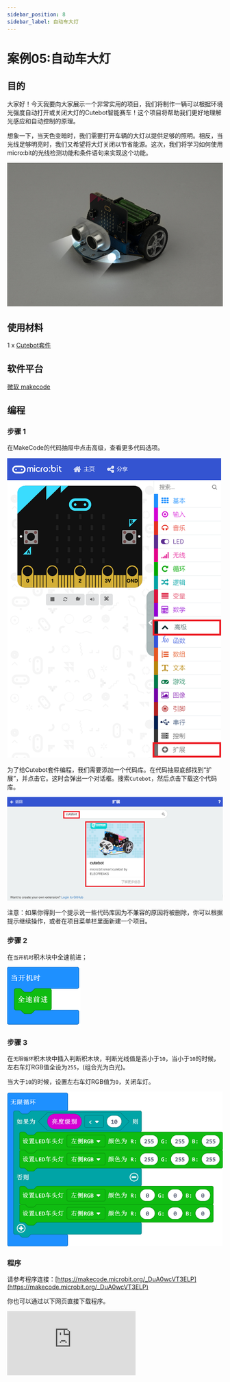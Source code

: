 ```yaml
---
sidebar_position: 8
sidebar_label: 自动车大灯
---
```


# 案例05:自动车大灯

## 目的

大家好！今天我要向大家展示一个非常实用的项目，我们将制作一辆可以根据环境光强度自动打开或关闭大灯的Cutebot智能赛车！这个项目将帮助我们更好地理解光感应和自动控制的原理。

想象一下，当天色变暗时，我们需要打开车辆的大灯以提供足够的照明。相反，当光线足够明亮时，我们又希望将大灯关闭以节省能源。这次，我们将学习如何使用micro:bit的光线检测功能和条件语句来实现这个功能。

![](./images/cutebot-case-05-01.png)

## 使用材料

1 x [Cutebot套件](https://item.taobao.com/item.htm?spm=a1z10.3-c-s.w4002-18602834180.23.78b86655ZP5Yg8&id=598365555295)

## 软件平台

[微软 makecode](https://makecode.microbit.org/#)

## 编程

### 步骤 1
在MakeCode的代码抽屉中点击高级，查看更多代码选项。

![](./images/cutebot-pk-1.png)

为了给Cutebot套件编程，我们需要添加一个代码库。在代码抽屉底部找到“扩展”，并点击它。这时会弹出一个对话框。搜索`Cutebot`，然后点击下载这个代码库。

![](./images/cutebot-pk-11.png)

注意：如果你得到一个提示说一些代码库因为不兼容的原因将被删除，你可以根据提示继续操作，或者在项目菜单栏里面新建一个项目。

### 步骤 2

在`当开机时`积木块中全速前进；

![](./images/case_05_01.png)

### 步骤 3

在`无限循环`积木块中插入判断积木块，判断光线值是否小于`10`，当小于`10`的时候，左右车灯RGB值全设为`255`，(组合光为白光)。

当大于`10`的时候，设置左右车灯RGB值为`0`，关闭车灯。

![](./images/case_05_02.png)


### 程序

请参考程序连接：[https://makecode.microbit.org/_DuA0wcVT3ELP](https://makecode.microbit.org/_DuA0wcVT3ELP)

你也可以通过以下网页直接下载程序。

<div
    style={{
        position: 'relative',
        paddingBottom: '60%',
        overflow: 'hidden',
    }}
>
    <iframe
        src="https://makecode.microbit.org/_DuA0wcVT3ELP"
        frameborder="0"
        sandbox="allow-popups allow-forms allow-scripts allow-same-origin"
        style={{
            position: 'absolute',
            width: '100%',
            height: '100%',
        }}
    />
</div>
---

## 结论

当小车经过黑暗的地方，车灯自动点亮，离开黑暗区，车灯自动关闭。

![](./images/cutebot-case-05.gif)

## 思考

如何编程让小车再每次经过黑暗区的时候，车灯都能亮起不同的颜色。(RGB值控制颜色)


## 常见问题


## 相关阅读
